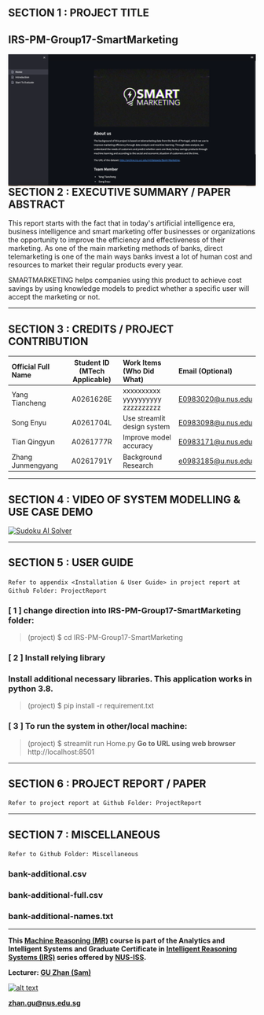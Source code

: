 ## SECTION 1 : PROJECT TITLE
## IRS-PM-Group17-SmartMarketing

<img src="SystemCode/clips/Home.png"
     style="float: left; margin-right: 0px;" />

---

## SECTION 2 : EXECUTIVE SUMMARY / PAPER ABSTRACT

This report starts with the fact that in today's artificial intelligence era, business intelligence and smart marketing offer businesses or organizations the opportunity to improve the efficiency and effectiveness of their marketing. As one of the main marketing methods of banks, direct telemarketing is one of the main ways banks invest a lot of human cost and resources to market their regular products every year.

SMARTMARKETING helps companies using this product to achieve cost savings by using knowledge models to predict whether a specific user will accept the marketing or not.

---

## SECTION 3 : CREDITS / PROJECT CONTRIBUTION

| Official Full Name  | Student ID (MTech Applicable)  | Work Items (Who Did What) | Email (Optional) |
| :------------ |:---------------:| :-----| :-----|
| Yang Tiancheng | A0261626E | xxxxxxxxxx yyyyyyyyyy zzzzzzzzzz| E0983020@u.nus.edu |
| Song Enyu | A0261704L | Use streamlit design system| E0983098@u.nus.edu |
| Tian Qingyun | A0261777R | Improve model accuracy| E0983171@u.nus.edu |
| Zhang Junmengyang | A0261791Y | Background Research | e0983185@u.nus.edu |

---

## SECTION 4 : VIDEO OF SYSTEM MODELLING & USE CASE DEMO

[![Sudoku AI Solver](http://img.youtube.com/vi/-AiYLUjP6o8/0.jpg)](https://youtu.be/-AiYLUjP6o8 "Sudoku AI Solver")


---

## SECTION 5 : USER GUIDE

`Refer to appendix <Installation & User Guide> in project report at Github Folder: ProjectReport`

### [ 1 ] change direction into IRS-PM-Group17-SmartMarketing folder:

> (project) $ cd IRS-PM-Group17-SmartMarketing


### [ 2 ] Install relying library

### Install additional necessary libraries. This application works in python 3.8.
> (project) $ pip install -r requirement.txt


### [ 3 ] To run the system in other/local machine:

> (project) $ streamlit run Home.py
**Go to URL using web browser** http://localhost:8501

---
## SECTION 6 : PROJECT REPORT / PAPER

`Refer to project report at Github Folder: ProjectReport`

---
## SECTION 7 : MISCELLANEOUS

`Refer to Github Folder: Miscellaneous`

### bank-additional.csv
### bank-additional-full.csv
### bank-additional-names.txt

---

**This [Machine Reasoning (MR)](https://www.iss.nus.edu.sg/executive-education/course/detail/machine-reasoning "Machine Reasoning") course is part of the Analytics and Intelligent Systems and Graduate Certificate in [Intelligent Reasoning Systems (IRS)](https://www.iss.nus.edu.sg/stackable-certificate-programmes/intelligent-systems "Intelligent Reasoning Systems") series offered by [NUS-ISS](https://www.iss.nus.edu.sg "Institute of Systems Science, National University of Singapore").**

**Lecturer: [GU Zhan (Sam)](https://www.iss.nus.edu.sg/about-us/staff/detail/201/GU%20Zhan "GU Zhan (Sam)")**

[![alt text](https://www.iss.nus.edu.sg/images/default-source/About-Us/7.6.1-teaching-staff/sam-website.tmb-.png "Let's check Sam' profile page")](https://www.iss.nus.edu.sg/about-us/staff/detail/201/GU%20Zhan)

**zhan.gu@nus.edu.sg**
